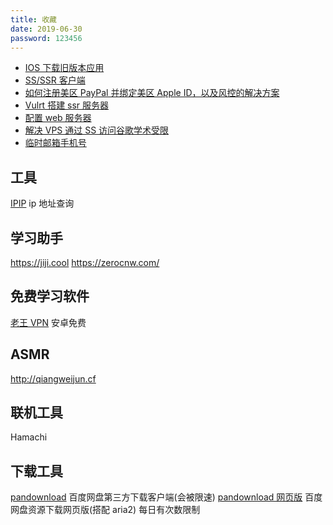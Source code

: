```yaml
---
title: 收藏
date: 2019-06-30
password: 123456
---
```


- [IOS 下载旧版本应用](IOS下载旧版本应用)
- [SS/SSR 客户端](SS与SSR/SSR)
- [如何注册美区 PayPal 并绑定美区 Apple ID，以及风控的解决方案](注册美区PayPal并绑定美区AppleID)
- [Vulrt 搭建 ssr 服务器](vulrt搭建ssr服务器)
- [配置 web 服务器](配置web服务器)
- [解决 VPS 通过 SS 访问谷歌学术受限](解决VPS通过SS访问谷歌学术受限)
- [临时邮箱手机号](临时邮箱手机号)

## 工具

[IPIP](https://www.ipip.net/ip.html) ip 地址查询

## 学习助手

https://jiji.cool
https://zerocnw.com/

## 免费学习软件

[老王 VPN]() 安卓免费

## ASMR

http://qiangweijun.cf

## 联机工具

Hamachi

## 下载工具

[pandownload](https://pandownload.com/) 百度网盘第三方下载客户端(会被限速)
[pandownload 网页版](https://www.baiduwp.com/) 百度网盘资源下载网页版(搭配 aria2) 每日有次数限制
